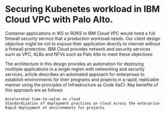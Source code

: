# Securing Kubenetes workload in IBM Cloud VPC with Palo Alto. 

Container applications in IKS or ROKS in IBM Cloud VPC would need a full firewall security service that a production workload needs. Our client design objective might be not to expose their application directly to internet without a firewall protection. IBM Cloud provides network and security services such as VPC, ALBs and NFVs such as Palo Alto to meet these objectives.

The architecture in this design provides an automation for deploying mutltiple applications in a single region with networking and security services. 
article describes an automated approach for enterprises to establish environments for their programs and projects in a rapid, replicable manner using the principles of Infrastructure as Code (IaC). Key benefits of this approach are as follows:

    Accelerated time-to-value on cloud
    Standardization of deployment practices on cloud across the enterprise
    Rapid deployment of environments for projects
